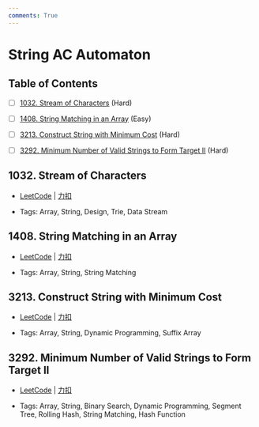 ```yaml
---
comments: True
---
```


# String AC Automaton

## Table of Contents

- [ ] [1032. Stream of Characters](#1032-stream-of-characters) (Hard)
- [ ] [1408. String Matching in an Array](#1408-string-matching-in-an-array) (Easy)
- [ ] [3213. Construct String with Minimum Cost](#3213-construct-string-with-minimum-cost) (Hard)
- [ ] [3292. Minimum Number of Valid Strings to Form Target II](#3292-minimum-number-of-valid-strings-to-form-target-ii) (Hard)


## 1032. Stream of Characters

-    [LeetCode](https://leetcode.com/problems/stream-of-characters/) | [力扣](https://leetcode.cn/problems/stream-of-characters/)

-   Tags: Array, String, Design, Trie, Data Stream



## 1408. String Matching in an Array

-    [LeetCode](https://leetcode.com/problems/string-matching-in-an-array/) | [力扣](https://leetcode.cn/problems/string-matching-in-an-array/)

-   Tags: Array, String, String Matching



## 3213. Construct String with Minimum Cost

-    [LeetCode](https://leetcode.com/problems/construct-string-with-minimum-cost/) | [力扣](https://leetcode.cn/problems/construct-string-with-minimum-cost/)

-   Tags: Array, String, Dynamic Programming, Suffix Array



## 3292. Minimum Number of Valid Strings to Form Target II

-    [LeetCode](https://leetcode.com/problems/minimum-number-of-valid-strings-to-form-target-ii/) | [力扣](https://leetcode.cn/problems/minimum-number-of-valid-strings-to-form-target-ii/)

-   Tags: Array, String, Binary Search, Dynamic Programming, Segment Tree, Rolling Hash, String Matching, Hash Function
